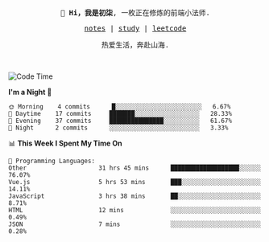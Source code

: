 <p align="center">
  <samp>
    <span><strong>👋 Hi，我是初柒</strong>,</span>
    <span>一枚正在修炼的前端小法师.</span>
  </samp>
</p>

<p align="center">
  <samp>
    <a href="https://www.wolai.com/dec-seven/wyPFvMTwAcD9muc6RMfThB">notes</a> |
    <a href="https://github.com/dec-seven/fe-study">study</a> |
    <a href="https://leetcode.cn/u/dec-seven/">leetcode</a>
  </samp>
</p>
<p align="center">
  <samp>
    <span>热爱生活，奔赴山海.</span>
  </samp>
</p>
<br>

<!--START_SECTION:waka-->
![Code Time](http://img.shields.io/badge/Code%20Time-112%20hrs%2052%20mins-blue)

**I'm a Night 🦉** 

```text
🌞 Morning    4 commits      █░░░░░░░░░░░░░░░░░░░░░░░░   6.67% 
🌆 Daytime    17 commits     ███████░░░░░░░░░░░░░░░░░░   28.33% 
🌃 Evening    37 commits     ███████████████░░░░░░░░░░   61.67% 
🌙 Night      2 commits      ░░░░░░░░░░░░░░░░░░░░░░░░░   3.33%

```


📊 **This Week I Spent My Time On** 

```text
💬 Programming Languages: 
Other                    31 hrs 45 mins      ███████████████████░░░░░░   76.07% 
Vue.js                   5 hrs 53 mins       ███░░░░░░░░░░░░░░░░░░░░░░   14.11% 
JavaScript               3 hrs 38 mins       ██░░░░░░░░░░░░░░░░░░░░░░░   8.71% 
HTML                     12 mins             ░░░░░░░░░░░░░░░░░░░░░░░░░   0.49% 
JSON                     7 mins              ░░░░░░░░░░░░░░░░░░░░░░░░░   0.28%

```


<!--END_SECTION:waka-->

